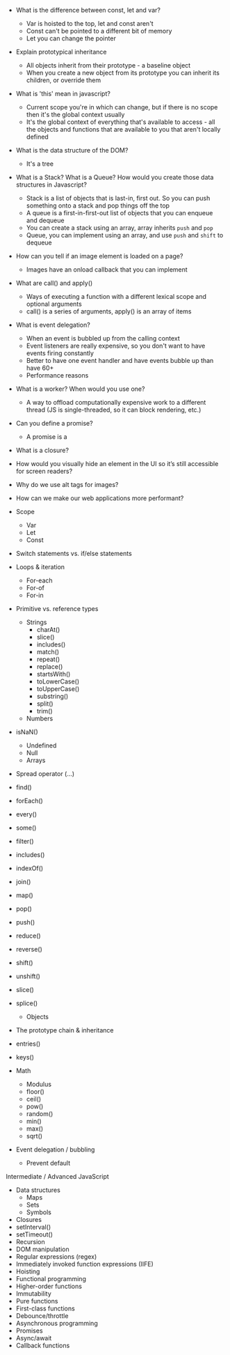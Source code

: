 - What is the difference between const, let and var?
  - Var is hoisted to the top, let and const aren't
  - Const can't be pointed to a different bit of memory
  - Let you can change the pointer
- Explain prototypical inheritance
  - All objects inherit from their prototype - a baseline object
  - When you create a new object from its prototype you can inherit its children, or override them
- What is 'this' mean in javascript?
  - Current scope you're in which can change, but if there is no scope then it's the global context usually
  - It's the global context of everything that's available to access - all the objects and functions that are available to you that aren't locally defined
- What is the data structure of the DOM?
  - It's a tree
- What is a Stack? What is a Queue? How would you create those data structures in Javascript?
  - Stack is a list of objects that is last-in, first out. So you can push something onto a stack and pop things off the top
  - A queue is a first-in-first-out list of objects that you can enqueue and dequeue
  - You can create a stack using an array, array inherits `push` and `pop`
  - Queue, you can implement using an array, and use `push` and `shift` to dequeue
- How can you tell if an image element is loaded on a page?
  - Images have an onload callback that you can implement
- What are call() and apply()
  - Ways of executing a function with a different lexical scope and optional arguments
  - call() is a series of arguments, apply() is an array of items 
- What is event delegation?
  - When an event is bubbled up from the calling context
  - Event listeners are really expensive, so you don't want to have events firing constantly
  - Better to have one event handler and have events bubble up than have 60+
  - Performance reasons
- What is a worker? When would you use one?
  - A way to offload computationally expensive work to a different thread (JS is single-threaded, so it can block rendering, etc.)

- Can you define a promise?
  - A promise is a 

- What is a closure?
- How would you visually hide an element in the UI so it’s still accessible for screen readers?
- Why do we use alt tags for images?
- How can we make our web applications more performant?

- Scope
  - Var
  - Let
  - Const
- Switch statements vs. if/else statements
- Loops & iteration
  - For-each
  - For-of
  - For-in
- Primitive vs. reference types
  - Strings
    - charAt()
    - slice()
    - includes()
    - match()
    - repeat()
    - replace()
    - startsWith()
    - toLowerCase()
    - toUpperCase()
    - substring()
    - split()
    - trim()
  - Numbers
- isNaN()
  - Undefined
  - Null
  - Arrays
- Spread operator (…)
- find()
- forEach()
- every()
- some()
- filter()
- includes()
- indexOf()
- join()
- map()
- pop()
- push()
- reduce()
- reverse()
- shift()
- unshift()
- slice()
- splice()
  - Objects
- The prototype chain & inheritance
- entries()
- keys()
- Math
  - Modulus
  - floor()
  - ceil()
  - pow()
  - random()
  - min()
  - max()
  - sqrt()
- Event delegation / bubbling
  - Prevent default
  
Intermediate / Advanced JavaScript
- Data structures
  - Maps
  - Sets
  - Symbols
- Closures
- setInterval()
- setTimeout()
- Recursion
- DOM manipulation
- Regular expressions (regex)
- Immediately invoked function expressions (IIFE)
- Hoisting
- Functional programming
- Higher-order functions
- Immutability
- Pure functions
- First-class functions
- Debounce/throttle
- Asynchronous programming
- Promises
- Async/await
- Callback functions
